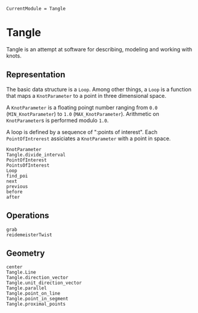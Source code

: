 ```@meta
CurrentModule = Tangle
```

# Tangle

Tangle is an attempt at software for describing, modeling and working
with knots.


## Representation

The basic data structure is a `Loop`.  Among other things, a `Loop` is
a function that maps a `KnotParameter` to a point in three dimensional
space.

A `KnotParameter` is a floating poingt number ranging from `0.0`
(`MIN_KnotParameter`) to `1.0` (`MAX_KnotParameter`).  Arithmetic on
`KnotParameter`s is performed modulo `1.0`.

A loop is defined by a sequence of ":points of interest".  Each
`PointOfIntrerest` assiciates a `KnotParameter` with a point in space.


```@docs
KnotParameter
Tangle.divide_interval
PointOfInterest
PointsOfInterest
Loop
find_poi
next
previous
before
after
```


## Operations

```@docs
grab
reidemeisterTwist
```


## Geometry

```@docs
center
Tangle.Line
Tangle.direction_vector
Tangle.unit_direction_vector
Tangle.parallel
Tangle.point_on_line
Tangle.point_in_segment
Tangle.proximal_points
```

